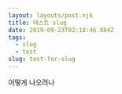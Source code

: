 ```yaml
---
layout: layouts/post.njk
title: 테스트 slug
date: 2019-09-23T02:18:46.884Z
tags:
  - slug
  - test
slug: test-for-slug
---
```

어떻게 나오려나 
